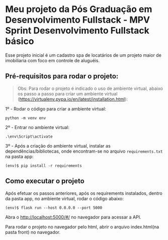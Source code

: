 # Meu projeto da Pós Graduação em Desenvolvimento Fullstack - **MPV Sprint Desenvolvimento Fullstack básico**

Esse projeto inicial é um cadastro spa de locatários de um projeto maior de imobiliaria com foco em controle de aluguéis.


## Pré-requisitos para rodar o projeto:

> Obs: Para rodar o projeto é indicado o uso de ambiente virtual, abaixo os passo a passo para criar um ambiente virtual (https://virtualenv.pypa.io/en/latest/installation.html):

1º - Rodar o código para criar a ambiente virtual:

```
python -m venv env
```

2º - Entrar no ambiente virtual:

```
.\env\Script\activate
```

3º - Após a criação do ambiente virtual, instalar as dependências/bibliotecas, onde encontram-se no arquivo `requirements.txt` na pasta app:

```
(env)$ pip install -r requirements
```


## Como executar o projeto

Após efetuar os passos anteriores, após os requirements instalados, dentro da pasta app, no ambiente virtual, rodar o código abaixo:

```
(env)$ flask run --host 0.0.0.0 --port 5000
```

Abra o [http://localhost:5000/#/](http://localhost:5000/#/) no navegador para acessar a API.

Para rodar o projeto no navegador pelo html, abrir o arquivo index.html(na pasta front) no navegador.
